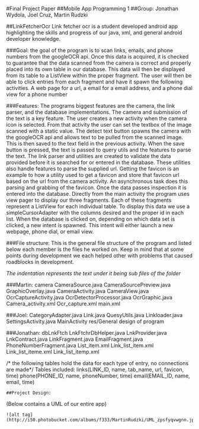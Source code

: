 

#Final Project Paper
##Mobile App Programming 1
##Group: Jonathan Wydola, Joel Cruz, Martin Rudzki


##LinkFetcherOcr
Link fetcher ocr is a student developed android app highlighting the skills and progress of our java, xml, and general android developer knowledge. 


###Goal: 
the goal of the program is to scan links, emails, and phone numbers from the googleOCR api. Once this data is acquired, it is checked to guarantee that the data scanned from the camera is correct and properly placed into its own table in our database. This data will then be displayed from its table to a ListView within the proper fragment. The user will then be able to click entries from each fragment and have it spawn the following activities. A web page for a url, a email for a email address, and a phone dial view for a phone number

###Features: 
The programs biggest  features are the camera, the link parser, and the database implementations. 
The camera and submission of the text is a key feature. The user creates a new activity when the camera icon is selected. From that activity the user can set the textbox of the image scanned with a static value. The detect text button spawns the camera with the googleOCR api and allows text to be pulled from the scanned image. This is then saved to the text field in the previous activity. When the save button is pressed, the text is passed to query utils and the features to parse the text.
The link parser and utilities are created to validate the data provided before it is searched for or entered in the database. These utilities also handle features to parse the supplied url. Getting the favicon is an example to how a utility used to get a favicon and store that favicon url based on the url from the camera activity. An asynchronous task does this parsing and grabbing of the favicon. Once the data passes inspection it is entered into the database.
Directly from the main activity the program uses view pager to display our three fragments.  Each of these fragments represent a ListView for each individual table. To display this data we use a simpleCursorAdapter with the columns desired and the proper id in each list. When the database is clicked on, depending on which data set is clicked, a new intent is spawned. This intent will either launch a new webpage, phone dial, or email view. 

###File structure: 
This is the general file structure of the program and listed below each member is the files he worked on. Keep in mind that at some points during development we each helped other with problems that caused roadblocks in development.

*The indentation represents the text under it being sub files of the folder*

###Martin:
camera
    CameraSource.java
    CameraSourcePreview.java
    GraphicOverlay.java
CameraActivity.java
CameraView.java
OcrCaptureActivity.java
OcrDetectorProcessor.java
OcrGraphic.java
Camera_activity.xml
Ocr_capture.xml
main.xml

###Joel: 
CategoryAdapter.java
Link.java
QuesyUtils.java
Linkloader.java
SettingsActivity.java
MainActivity
res/General design of program

###Jonathan:
 dbLnkFtch
LnkFtchrDbHelper.java
LnkProvider.java
LnkContract.java
LinkFragment.java
EmailFragment.java
PhoneNumberFragment.java
List_item.xml
Link_list_item.xml
Link_list_iteme.xml
Link_list_itemp.xml


/* the following tables hold the data for each type of entry, no connections are made*/
Tables included:
    links(LINK_ID, name, tab_name, url, favicon, time)
    phone(PHONE_ID, name, phoneNumber, time)
    email(EMAIL_ID, name, email, time)
    
    ##Project Design:


(Below contains a UML of our entire app)
    
    ![alt tag](http://i50.photobucket.com/albums/f333/MartinRudzki/UML_zpsfyqvwgnn.jpg)
